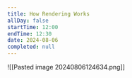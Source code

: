 ```yaml
---
title: How Rendering Works
allDay: false
startTime: 12:00
endTime: 12:30
date: 2024-08-06
completed: null
---
```

![[Pasted image 20240806124634.png]]

